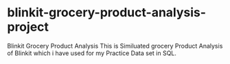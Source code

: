 # blinkit-grocery-product-analysis-project

Blinkit Grocery Product Analysis This is Similuated grocery Product Analysis of Blinkit which i have used for my Practice Data set in SQL.
